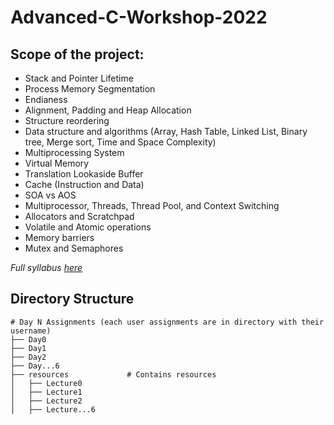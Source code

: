 # Advanced-C-Workshop-2022

## Scope of the project:
* Stack and Pointer Lifetime
* Process Memory Segmentation
* Endianess
* Alignment, Padding and Heap Allocation
* Structure reordering
* Data structure and algorithms (Array, Hash Table, Linked List, Binary tree, Merge sort, Time and Space Complexity)
* Multiprocessing System
* Virtual Memory
* Translation Lookaside Buffer
* Cache (Instruction and Data)
* SOA vs AOS
* Multiprocessor, Threads, Thread Pool, and Context Switching
* Allocators and Scratchpad
* Volatile and Atomic operations
* Memory barriers
* Mutex and Semaphores

*Full syllabus [here](./Syllabus.pdf)*

## Directory Structure
```
# Day N Assignments (each user assignments are in directory with their username)
├── Day0
├── Day1
├── Day2
├── Day...6
├── resources		      # Contains resources
│   ├── Lecture0
│   ├── Lecture1
│   ├── Lecture2
│   ├── Lecture...6
```